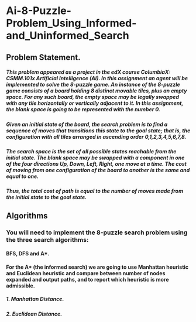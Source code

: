 # Ai-8-Puzzle-Problem_Using_Informed-and_Uninformed_Search
## Problem Statement.
##### This problem appeared as a project in the edX course ColumbiaX: CSMM.101x Artificial Intelligence (AI). In this assignment an agent will be implemented to solve the 8-puzzle game. An instance of the 8-puzzle game consists of a board holding 8 distinct movable tiles, plus an empty space. For any such board, the empty space may be legally swapped with any tile horizontally or vertically adjacent to it. In this assignment, the blank space is going to be represented with the number 0.
##### Given an initial state of the board, the search problem is to find a sequence of moves that transitions this state to the goal state; that is, the configuration with all tiles arranged in ascending order 0,1,2,3,4,5,6,7,8.
##### The search space is the set of all possible states reachable from the initial state. The blank space may be swapped with a component in one of the four directions Up, Down, Left, Right, one move at a time. The cost of moving from one configuration of the board to another is the same and equal to one.
##### Thus, the total cost of path is equal to the number of moves made from the initial state to the goal state.

## Algorithms 
### You will need to implement the 8-puzzle search problem using the three search algorithms:
#### BFS, DFS and A*.

#### For the A* (the informed search) we are going to use Manhattan heuristic and Euclidean heuristic and compare between number of nodes expanded and output paths, and to report which heuristic is more admissible.
##### 1. Manhattan Distance.
##### 2. Euclidean Distance.
